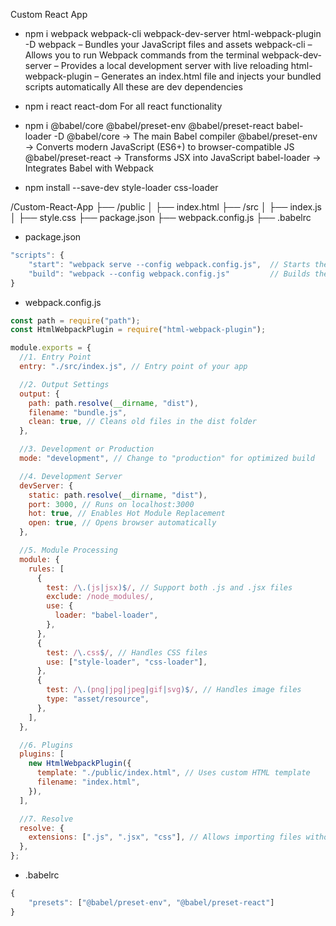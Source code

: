 Custom React App

- npm i webpack webpack-cli webpack-dev-server html-webpack-plugin -D
webpack – Bundles your JavaScript files and assets
webpack-cli – Allows you to run Webpack commands from the terminal
webpack-dev-server – Provides a local development server with live reloading
html-webpack-plugin – Generates an index.html file and injects your bundled scripts automatically
All these are dev dependencies

- npm i react react-dom
For all react functionality

- npm i @babel/core @babel/preset-env @babel/preset-react babel-loader -D
@babel/core → The main Babel compiler
@babel/preset-env → Converts modern JavaScript (ES6+) to browser-compatible JS
@babel/preset-react → Transforms JSX into JavaScript
babel-loader → Integrates Babel with Webpack

- npm install --save-dev style-loader css-loader



/Custom-React-App
 ├── /public
 │    ├── index.html
 ├── /src
 │    ├── index.js
 │    ├── style.css
 ├── package.json
 ├── webpack.config.js
 ├── .babelrc

- package.json
```js
"scripts": {
    "start": "webpack serve --config webpack.config.js",  // Starts the dev server using webpack.config.js
    "build": "webpack --config webpack.config.js"         // Builds the production-ready files
}
```

- webpack.config.js
```js
const path = require("path");
const HtmlWebpackPlugin = require("html-webpack-plugin");

module.exports = {
  //1. Entry Point
  entry: "./src/index.js", // Entry point of your app

  //2. Output Settings
  output: {
    path: path.resolve(__dirname, "dist"),
    filename: "bundle.js",
    clean: true, // Cleans old files in the dist folder
  },

  //3. Development or Production
  mode: "development", // Change to "production" for optimized build

  //4. Development Server
  devServer: {
    static: path.resolve(__dirname, "dist"),
    port: 3000, // Runs on localhost:3000
    hot: true, // Enables Hot Module Replacement
    open: true, // Opens browser automatically
  },

  //5. Module Processing
  module: {
    rules: [
      {
        test: /\.(js|jsx)$/, // Support both .js and .jsx files
        exclude: /node_modules/,
        use: {
          loader: "babel-loader",
        },
      },
      {
        test: /\.css$/, // Handles CSS files
        use: ["style-loader", "css-loader"],
      },
      {
        test: /\.(png|jpg|jpeg|gif|svg)$/, // Handles image files
        type: "asset/resource",
      },
    ],
  },

  //6. Plugins
  plugins: [
    new HtmlWebpackPlugin({
      template: "./public/index.html", // Uses custom HTML template
      filename: "index.html",
    }),
  ],

  //7. Resolve
  resolve: {
    extensions: [".js", ".jsx", "css"], // Allows importing files without specifying extensions
  },
};
```

- .babelrc
```js
{
    "presets": ["@babel/preset-env", "@babel/preset-react"]
}
```